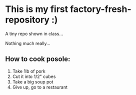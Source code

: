 # This is my first factory-fresh-repository :)

A tiny repo shown in class...

Nothing much really...

## How to cook posole:

1. Take 1lb of pork
2. Cut it into 1/2" cubes
3. Take a big soup pot
4. Give up, go to a restaurant
